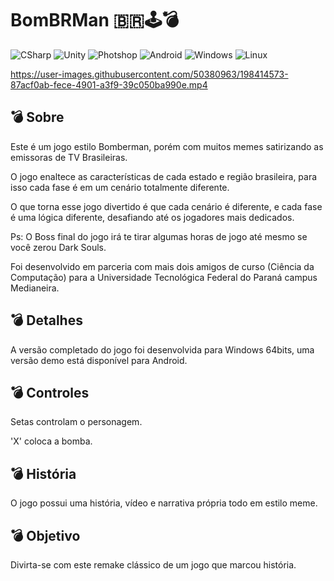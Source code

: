 <h1>BomBRMan 🇧🇷🕹💣 </h1>

![CSharp](https://img.shields.io/badge/C%23-239120?style=for-the-badge&logo=c-sharp&logoColor=white)
![Unity](https://img.shields.io/badge/Unity-100000?style=for-the-badge&logo=unity&logoColor=white)
![Photshop](https://img.shields.io/badge/Adobe%20Photoshop-31A8FF?style=for-the-badge&logo=Adobe%20Photoshop&logoColor=black)
![Android](https://img.shields.io/badge/Android-3DDC84?style=for-the-badge&logo=android&logoColor=white)
![Windows](https://img.shields.io/badge/Windows-0078D6?style=for-the-badge&logo=windows&logoColor=white)
![Linux](https://img.shields.io/badge/Linux-FCC624?style=for-the-badge&logo=linux&logoColor=black)

https://user-images.githubusercontent.com/50380963/198414573-87acf0ab-fece-4901-a3f9-39c050ba990e.mp4

<h2>💣 Sobre</h2>
<p>Este é um jogo estilo Bomberman, porém com muitos memes satirizando as emissoras de TV Brasileiras.</p>
<p>O jogo enaltece as características de cada estado e região brasileira, para isso cada fase é em um cenário totalmente diferente.</p>
<p>O que torna esse jogo divertido é que cada cenário é diferente, e cada fase é uma lógica diferente, desafiando até os jogadores mais dedicados.</p>

<p>Ps: O Boss final do jogo irá te tirar algumas horas de jogo até mesmo se você zerou Dark Souls.</p>

<p>Foi desenvolvido em parceria com mais dois amigos de curso (Ciência da Computação) para a Universidade Tecnológica Federal do Paraná campus Medianeira.</p>

<h2>💣 Detalhes</h2>
<p>A versão completado do jogo foi desenvolvida para Windows 64bits, uma versão demo está disponível para Android.</p>

<h2>💣 Controles</h2>
<p>Setas controlam o personagem.</p>
<p>'X' coloca a bomba.</p>

<h2>💣 História</h2>
<p>O jogo possui uma história, vídeo e narrativa própria todo em estilo meme.</p>

<h2>💣 Objetivo</h2>
<p>Divirta-se com este remake clássico de um jogo que marcou história.</p>
